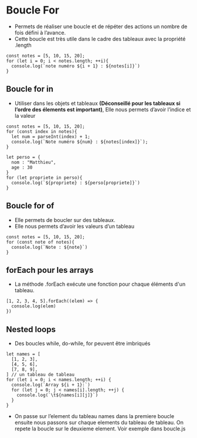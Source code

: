 # Boucle For
* Permets de réaliser une boucle et de répéter des actions un nombre de fois défini à l’avance.
* Cette boucle est très utile dans le cadre des tableaux avec la propriété .length

```
const notes = [5, 10, 15, 20];
for (let i = 0; i < notes.length; ++i){
  console.log(`note numéro ${i + 1} : ${notes[i]}`)
}
```

## Boucle for in

* Utiliser dans les objets et tableaux **(Déconseillé pour les tableaux si l’ordre des élements est important)**, Elle nous permets d’avoir l’indice et la valeur

```
const notes = [5, 10, 15, 20];
for (const index in notes){
  let num = parseInt(index) + 1;
  console.log(`Note numéro ${num} : ${notes[index]}`);
}
```
```
let perso = {
  nom : "Matthieu",
  age : 30
}
for (let propriete in perso){
  console.log(`${propriete} : ${perso[propriete]}`)
}
```

## Boucle for of
* Elle permets de boucler sur des tableaux. 
* Elle nous permets d’avoir les valeurs d’un tableau

```
const notes = [5, 10, 15, 20];
for (const note of notes){
  console.log(`Note : ${note}`)
}
```

## forEach pour les arrays
* La méthode .forEach exécute une fonction pour chaque éléments d'un tableau.

```
[1, 2, 3, 4, 5].forEach((elem) => {
  console.log(elem)
})
```

## Nested loops 
* Des boucles while, do-while, for peuvent être imbriqués
```
let names = [
  [1, 2, 3],
  [4, 5, 6],
  [7, 8, 9],
] // un tableau de tableau
for (let i = 0; i < names.length; ++i) {
  console.log(`Array ${i + 1}:`)
  for (let j = 0; j < names[i].length; ++j) {
    console.log(`\t${names[i][j]}`)
  }
}
```
* On passe sur l’element du tableau names dans la premiere boucle ensuite nous passons sur chaque elements du tableau de tableau.
On repete la boucle sur le deuxieme element.
Voir exemple dans boucle.js